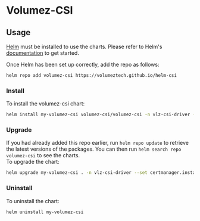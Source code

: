 # Volumez-CSI

## Usage
[Helm](https://helm.sh) must be installed to use the charts.  Please refer to
Helm's [documentation](https://helm.sh/docs) to get started.

Once Helm has been set up correctly, add the repo as follows:
```bash
helm repo add volumez-csi https://volumeztech.github.io/helm-csi
 ```

### Install

To install the volumez-csi chart:
```bash
helm install my-volumez-csi volumez-csi/volumez-csi -n vlz-csi-driver --create-namespace --dependency-update
```
### Upgrade

If you had already added this repo earlier, run `helm repo update` to retrieve the latest versions of the packages. 
You can then run `helm search repo volumez-csi` to see the charts.<br/>
To upgrade the chart:
  ```bash
  helm upgrade my-volumez-csi . -n vlz-csi-driver --set certmanager.installCRDs=false
  ```

### Uninstall

To uninstall the chart:
```bash
helm uninstall my-volumez-csi
```